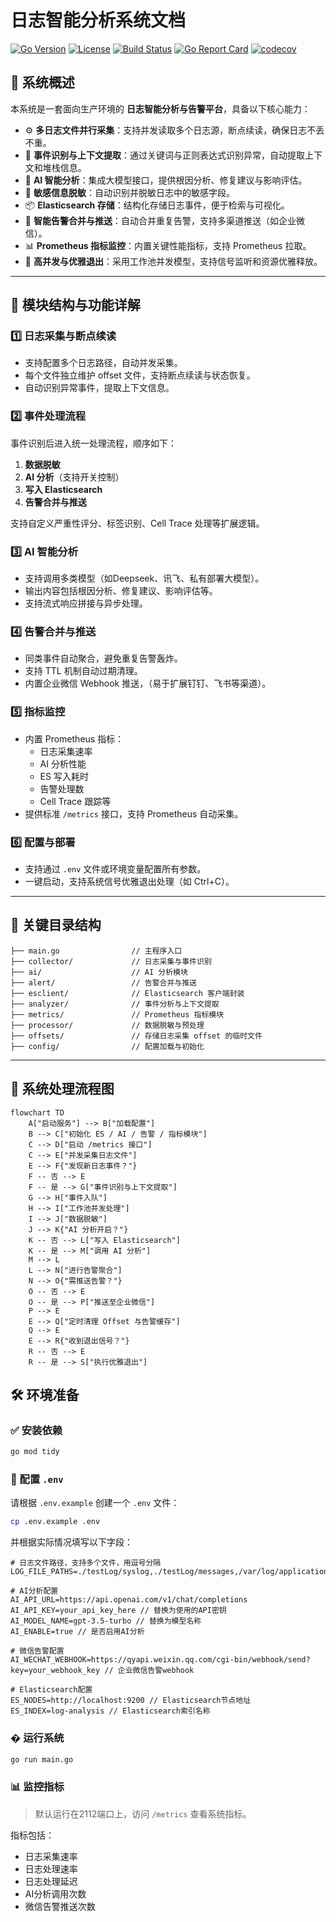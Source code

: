 # 日志智能分析系统文档

[![Go Version](https://img.shields.io/github/go-mod/go-version/your-username/AI_Analysis)](https://github.com/your-username/AI_Analysis)
[![License](https://img.shields.io/badge/license-Apache%202.0-blue.svg)](LICENSE)
[![Build Status](https://img.shields.io/github/workflow/status/your-username/AI_Analysis/Go)](https://github.com/your-username/AI_Analysis/actions)
[![Go Report Card](https://goreportcard.com/badge/github.com/your-username/AI_Analysis)](https://goreportcard.com/report/github.com/your-username/AI_Analysis)
[![codecov](https://codecov.io/gh/your-username/AI_Analysis/branch/main/graph/badge.svg)](https://codecov.io/gh/your-username/AI_Analysis)

## 🚀 系统概述

本系统是一套面向生产环境的 **日志智能分析与告警平台**，具备以下核心能力：

- ⚙️ **多日志文件并行采集**：支持并发读取多个日志源，断点续读，确保日志不丢不重。
- 🧠 **事件识别与上下文提取**：通过关键词与正则表达式识别异常，自动提取上下文和堆栈信息。
- 🤖 **AI 智能分析**：集成大模型接口，提供根因分析、修复建议与影响评估。
- 🔐 **敏感信息脱敏**：自动识别并脱敏日志中的敏感字段。
- 📦 **Elasticsearch 存储**：结构化存储日志事件，便于检索与可视化。
- 📣 **智能告警合并与推送**：自动合并重复告警，支持多渠道推送（如企业微信）。
- 📊 **Prometheus 指标监控**：内置关键性能指标，支持 Prometheus 拉取。
- 💎 **高并发与优雅退出**：采用工作池并发模型，支持信号监听和资源优雅释放。

------

## 🧩 模块结构与功能详解

### 1️⃣ 日志采集与断点续读

- 支持配置多个日志路径，自动并发采集。
- 每个文件独立维护 offset 文件，支持断点续读与状态恢复。
- 自动识别异常事件，提取上下文信息。

### 2️⃣ 事件处理流程

事件识别后进入统一处理流程，顺序如下：

1. **数据脱敏**
2. **AI 分析**（支持开关控制）
3. **写入 Elasticsearch**
4. **告警合并与推送**

支持自定义严重性评分、标签识别、Cell Trace 处理等扩展逻辑。

### 3️⃣ AI 智能分析

- 支持调用多类模型（如Deepseek、讯飞、私有部署大模型）。
- 输出内容包括根因分析、修复建议、影响评估等。
- 支持流式响应拼接与异步处理。

### 4️⃣ 告警合并与推送

- 同类事件自动聚合，避免重复告警轰炸。
- 支持 TTL 机制自动过期清理。
- 内置企业微信 Webhook 推送，（易于扩展钉钉、飞书等渠道）。

### 5️⃣ 指标监控

- 内置 Prometheus 指标：
  - 日志采集速率
  - AI 分析性能
  - ES 写入耗时
  - 告警处理数
  - Cell Trace 跟踪等
- 提供标准 `/metrics` 接口，支持 Prometheus 自动采集。

### 6️⃣ 配置与部署

- 支持通过 `.env` 文件或环境变量配置所有参数。
- 一键启动，支持系统信号优雅退出处理（如 Ctrl+C）。

------

## 📁 关键目录结构

```text
├── main.go                // 主程序入口
├── collector/             // 日志采集与事件识别
├── ai/                    // AI 分析模块
├── alert/                 // 告警合并与推送
├── esclient/              // Elasticsearch 客户端封装
├── analyzer/              // 事件分析与上下文提取
├── metrics/               // Prometheus 指标模块
├── processor/             // 数据脱敏与预处理
├── offsets/               // 存储日志采集 offset 的临时文件
├── config/                // 配置加载与初始化
```

------

## 🔄 系统处理流程图

```mermaid
flowchart TD
    A["启动服务"] --> B["加载配置"]
    B --> C["初始化 ES / AI / 告警 / 指标模块"]
    C --> D["启动 /metrics 接口"]
    C --> E["并发采集日志文件"]
    E --> F{"发现新日志事件？"}
    F -- 否 --> E
    F -- 是 --> G["事件识别与上下文提取"]
    G --> H["事件入队"]
    H --> I["工作池并发处理"]
    I --> J["数据脱敏"]
    J --> K{"AI 分析开启？"}
    K -- 否 --> L["写入 Elasticsearch"]
    K -- 是 --> M["调用 AI 分析"]
    M --> L
    L --> N["进行告警聚合"]
    N --> O{"需推送告警？"}
    O -- 否 --> E
    O -- 是 --> P["推送至企业微信"]
    P --> E
    E --> Q["定时清理 Offset 与告警缓存"]
    Q --> E
    E --> R{"收到退出信号？"}
    R -- 否 --> E
    R -- 是 --> S["执行优雅退出"]
```

## 🛠 环境准备

### ✅ 安装依赖

```bash
go mod tidy
```

### 🔧 配置 `.env`

请根据 `.env.example` 创建一个 `.env` 文件：

```bash
cp .env.example .env
```

并根据实际情况填写以下字段：

```env
# 日志文件路径，支持多个文件，用逗号分隔
LOG_FILE_PATHS=./testLog/syslog,./testLog/messages,/var/log/application.log

# AI分析配置
AI_API_URL=https://api.openai.com/v1/chat/completions
AI_API_KEY=your_api_key_here // 替换为使用的API密钥
AI_MODEL_NAME=gpt-3.5-turbo // 替换为模型名称
AI_ENABLE=true // 是否启用AI分析

# 微信告警配置
AI_WECHAT_WEBHOOK=https://qyapi.weixin.qq.com/cgi-bin/webhook/send?key=your_webhook_key // 企业微信告警webhook

# Elasticsearch配置
ES_NODES=http://localhost:9200 // Elasticsearch节点地址
ES_INDEX=log-analysis // Elasticsearch索引名称
```

### � 运行系统

```bash
go run main.go
```

### 📊 监控指标

> 默认运行在2112端口上，访问 `/metrics` 查看系统指标。

指标包括：
- 日志采集速率
- 日志处理速率
- 日志处理延迟
- AI分析调用次数
- 微信告警推送次数